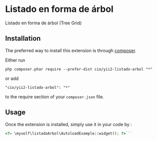 Listado en forma de árbol
=========================
Listado en forma de árbol (Tree Grid)

Installation
------------

The preferred way to install this extension is through [composer](http://getcomposer.org/download/).

Either run

```
php composer.phar require --prefer-dist cio/yii2-listado-arbol "*"
```

or add

```
"cio/yii2-listado-arbol": "*"
```

to the require section of your `composer.json` file.


Usage
-----

Once the extension is installed, simply use it in your code by  :

```php
<?= \myself\listadoArbol\AutoloadExample::widget(); ?>```